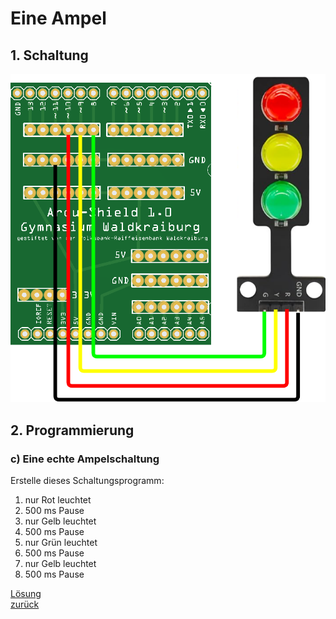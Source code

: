  <link rel="stylesheet" href="https://hi2272.github.io/StyleMD.css">

# Eine Ampel
## 1. Schaltung
![alt text](Ampel.drawio.png)  
## 2. Programmierung
### c) Eine echte Ampelschaltung

Erstelle dieses Schaltungsprogramm:  
 
1. nur Rot leuchtet 
2. 500 ms Pause
3. nur Gelb leuchtet
4. 500 ms Pause
5. nur Grün leuchtet
6. 500 ms Pause
7. nur Gelb leuchtet
8. 500 ms Pause

[Lösung](04Loesung.html)       
[zurück](../index.html)
